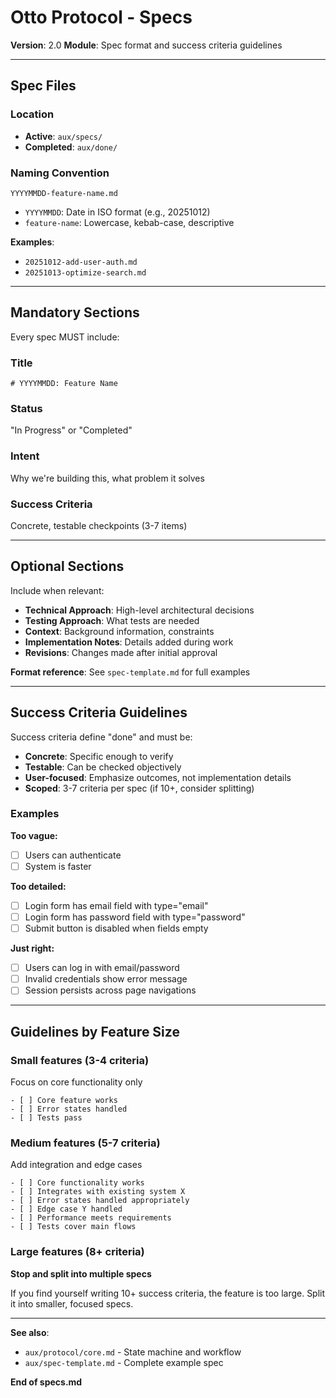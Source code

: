 # Otto Protocol - Specs

**Version**: 2.0
**Module**: Spec format and success criteria guidelines

---

## Spec Files

### Location
- **Active**: `aux/specs/`
- **Completed**: `aux/done/`

### Naming Convention
`YYYYMMDD-feature-name.md`

- `YYYYMMDD`: Date in ISO format (e.g., 20251012)
- `feature-name`: Lowercase, kebab-case, descriptive

**Examples**:
- `20251012-add-user-auth.md`
- `20251013-optimize-search.md`

---

## Mandatory Sections

Every spec MUST include:

### Title
`# YYYYMMDD: Feature Name`

### Status
"In Progress" or "Completed"

### Intent
Why we're building this, what problem it solves

### Success Criteria
Concrete, testable checkpoints (3-7 items)

---

## Optional Sections

Include when relevant:

- **Technical Approach**: High-level architectural decisions
- **Testing Approach**: What tests are needed
- **Context**: Background information, constraints
- **Implementation Notes**: Details added during work
- **Revisions**: Changes made after initial approval

**Format reference**: See `spec-template.md` for full examples

---

## Success Criteria Guidelines

Success criteria define "done" and must be:
- **Concrete**: Specific enough to verify
- **Testable**: Can be checked objectively
- **User-focused**: Emphasize outcomes, not implementation details
- **Scoped**: 3-7 criteria per spec (if 10+, consider splitting)

### Examples

**Too vague:**
- [ ] Users can authenticate
- [ ] System is faster

**Too detailed:**
- [ ] Login form has email field with type="email"
- [ ] Login form has password field with type="password"
- [ ] Submit button is disabled when fields empty

**Just right:**
- [ ] Users can log in with email/password
- [ ] Invalid credentials show error message
- [ ] Session persists across page navigations

---

## Guidelines by Feature Size

### Small features (3-4 criteria)
Focus on core functionality only
```
- [ ] Core feature works
- [ ] Error states handled
- [ ] Tests pass
```

### Medium features (5-7 criteria)
Add integration and edge cases
```
- [ ] Core functionality works
- [ ] Integrates with existing system X
- [ ] Error states handled appropriately
- [ ] Edge case Y handled
- [ ] Performance meets requirements
- [ ] Tests cover main flows
```

### Large features (8+ criteria)
**Stop and split into multiple specs**

If you find yourself writing 10+ success criteria, the feature is too large. Split it into smaller, focused specs.

---

**See also**:
- `aux/protocol/core.md` - State machine and workflow
- `aux/spec-template.md` - Complete example spec

**End of specs.md**
